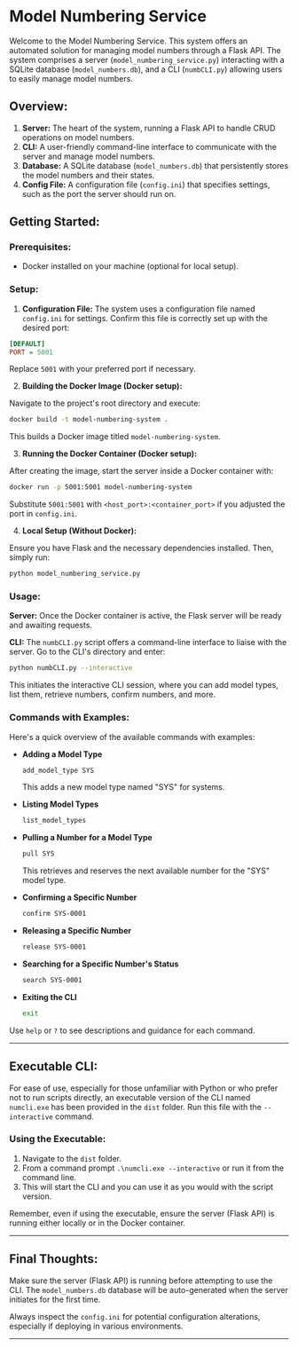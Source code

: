 # Model Numbering Service

Welcome to the Model Numbering Service. This system offers an automated solution for managing model numbers through a Flask API. The system comprises a server (`model_numbering_service.py`) interacting with a SQLite database (`model_numbers.db`), and a CLI (`numbCLI.py`) allowing users to easily manage model numbers.

## Overview:

1. **Server:** The heart of the system, running a Flask API to handle CRUD operations on model numbers.
2. **CLI:** A user-friendly command-line interface to communicate with the server and manage model numbers.
3. **Database:** A SQLite database (`model_numbers.db`) that persistently stores the model numbers and their states.
4. **Config File:** A configuration file (`config.ini`) that specifies settings, such as the port the server should run on.

## Getting Started:

### Prerequisites:

- Docker installed on your machine (optional for local setup).

### Setup:

1. **Configuration File:** The system uses a configuration file named `config.ini` for settings. Confirm this file is correctly set up with the desired port:

```ini
[DEFAULT]
PORT = 5001
```

Replace `5001` with your preferred port if necessary.

2. **Building the Docker Image (Docker setup):**

Navigate to the project's root directory and execute:

```bash
docker build -t model-numbering-system .
```

This builds a Docker image titled `model-numbering-system`.

3. **Running the Docker Container (Docker setup):**

After creating the image, start the server inside a Docker container with:

```bash
docker run -p 5001:5001 model-numbering-system
```

Substitute `5001:5001` with `<host_port>:<container_port>` if you adjusted the port in `config.ini`.

4. **Local Setup (Without Docker):**

Ensure you have Flask and the necessary dependencies installed. Then, simply run:

```bash
python model_numbering_service.py
```

### Usage:

**Server:** Once the Docker container is active, the Flask server will be ready and awaiting requests.

**CLI:** The `numbCLI.py` script offers a command-line interface to liaise with the server. Go to the CLI's directory and enter:

```bash
python numbCLI.py --interactive
```

This initiates the interactive CLI session, where you can add model types, list them, retrieve numbers, confirm numbers, and more.

### Commands with Examples:

Here's a quick overview of the available commands with examples:

- **Adding a Model Type**
  ```bash
  add_model_type SYS
  ```
  This adds a new model type named "SYS" for systems.

- **Listing Model Types**
  ```bash
  list_model_types
  ```

- **Pulling a Number for a Model Type**
  ```bash
  pull SYS
  ```
  This retrieves and reserves the next available number for the "SYS" model type.

- **Confirming a Specific Number**
  ```bash
  confirm SYS-0001
  ```

- **Releasing a Specific Number**
  ```bash
  release SYS-0001
  ```

- **Searching for a Specific Number's Status**
  ```bash
  search SYS-0001
  ```

- **Exiting the CLI**
  ```bash
  exit
  ```

Use `help` or `?` to see descriptions and guidance for each command.

---

## Executable CLI:

For ease of use, especially for those unfamiliar with Python or who prefer not to run scripts directly, an executable version of the CLI named `numcli.exe` has been provided in the `dist` folder. Run this file with the ```--interactive``` command. 

### Using the Executable:

1. Navigate to the `dist` folder.
2. From a command prompt `.\numcli.exe --interactive` or run it from the command line.
3. This will start the CLI and you can use it as you would with the script version.

Remember, even if using the executable, ensure the server (Flask API) is running either locally or in the Docker container.

---

## Final Thoughts:

Make sure the server (Flask API) is running before attempting to use the CLI. The `model_numbers.db` database will be auto-generated when the server initiates for the first time.

Always inspect the `config.ini` for potential configuration alterations, especially if deploying in various environments.

---

